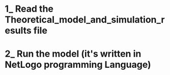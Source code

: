 # 1_ Read the Theoretical_model_and_simulation_results file
# 2_ Run the model (it's written in NetLogo programming Language)
